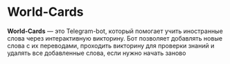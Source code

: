 # World-Cards

**World-Cards** — это Telegram-bot, который помогает учить иностранные слова через интерактивную викторину. Бот позволяет добавлять новые слова с их переводами, проходить викторину для проверки знаний и удалять все добавленные слова, если нужно начать заново

